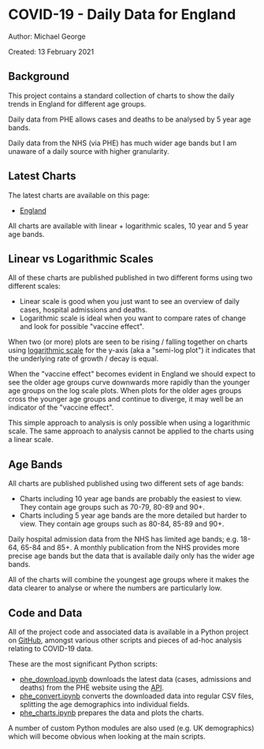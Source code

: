 # COVID-19 - Daily Data for England

Author: Michael George

Created: 13 February 2021



## Background

This project contains a standard collection of charts to show the daily trends in England for different age groups.

Daily data from PHE allows cases and deaths to be analysed by 5 year age bands.

Daily data from the NHS (via PHE) has much wider age bands but I am unaware of a daily source with higher granularity.



## Latest Charts

The latest charts are available on this page:

- [England](nation/england/index.html)

All charts are available with linear + logarithmic scales, 10 year and 5 year age bands.



## Linear vs Logarithmic Scales

All of these charts are published published in two different forms using two different scales:

- Linear scale is good when you just want to see an overview of daily cases, hospital admissions and deaths.
- Logarithmic scale is ideal when you want to compare rates of change and look for possible "vaccine effect".

When two (or more) plots are seen to be rising / falling together on charts using [logarithmic scale](https://en.wikipedia.org/wiki/Logarithmic_scale) for the y-axis (aka a "semi-log plot") it indicates that the underlying rate of growth / decay is equal.

When the "vaccine effect" becomes evident in England we should expect to see the older age groups curve downwards more rapidly than the younger age groups on the log scale plots. When plots for the older ages groups cross the younger age groups and continue to diverge, it may well be an indicator of the "vaccine effect".

This simple approach to analysis is only possible when using a logarithmic scale. The same approach to analysis cannot be applied to the charts using a linear scale.



## Age Bands

All charts are published published using two different sets of age bands:

- Charts including 10 year age bands are probably the easiest to view. They contain age groups such as 70-79, 80-89 and 90+.
- Charts including 5 year age bands are the more detailed but harder to view. They contain age groups such as 80-84, 85-89 and 90+.

Daily hospital admission data from the NHS has limited age bands; e.g. 18-64, 65-84 and 85+. A monthly publication from the NHS provides more precise age bands but the data that is available daily only has the wider age bands.

All of the charts will combine the youngest age groups where it makes the data clearer to analyse or where the numbers are particularly low.



## Code and Data

All of the project code and associated data is available in a Python project on [GitHub](https://github.com/Logiqx/covid-stats), amongst various other scripts and pieces of ad-hoc analysis relating to COVID-19 data.

These are the most significant Python scripts:

- [phe_download.ipynb](https://github.com/Logiqx/covid-stats/blob/master/python/phe_download.ipynb) downloads the latest data (cases, admissions and deaths) from the PHE website using the [API](https://coronavirus.data.gov.uk/details/developers-guide).
- [phe_convert.ipynb](https://github.com/Logiqx/covid-stats/blob/master/python/phe_convert.ipynb) converts the downloaded data into regular CSV files, splitting the age demographics into individual fields.
- [phe_charts.ipynb](https://github.com/Logiqx/covid-stats/blob/master/python/phe_charts.ipynb) prepares the data and plots the charts.

A number of custom Python modules are also used (e.g. UK demographics) which will become obvious when looking at the main scripts.



<!-- Global site tag (gtag.js) - Google Analytics -->

<script async src="https://www.googletagmanager.com/gtag/js?id=UA-86348435-4"></script>
<script>window.dataLayer = window.dataLayer || []; function gtag() {dataLayer.push(arguments);} gtag('js', new Date()); gtag('config', 'UA-86348435-4');</script>